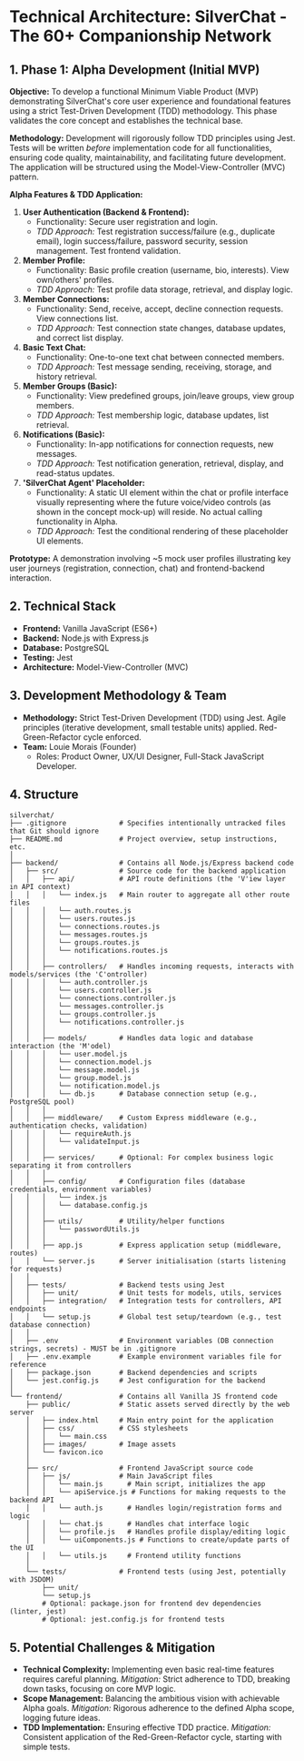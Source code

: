 # Technical Architecture: SilverChat - The 60+ Companionship Network



## 1. Phase 1: Alpha Development (Initial MVP)

**Objective:** To develop a functional Minimum Viable Product (MVP) demonstrating SilverChat's core user experience and foundational features using a strict Test-Driven Development (TDD) methodology. This phase validates the core concept and establishes the technical base.

**Methodology:** Development will rigorously follow TDD principles using Jest. Tests will be written _before_ implementation code for all functionalities, ensuring code quality, maintainability, and facilitating future development. The application will be structured using the Model-View-Controller (MVC) pattern.

**Alpha Features & TDD Application:**

1. **User Authentication (Backend & Frontend):**
    - Functionality: Secure user registration and login.
    - _TDD Approach:_ Test registration success/failure (e.g., duplicate email), login success/failure, password security, session management. Test frontend validation.
2. **Member Profile:**
    - Functionality: Basic profile creation (username, bio, interests). View own/others' profiles.
    - _TDD Approach:_ Test profile data storage, retrieval, and display logic.
3. **Member Connections:**
    - Functionality: Send, receive, accept, decline connection requests. View connections list.
    - _TDD Approach:_ Test connection state changes, database updates, and correct list display.
4. **Basic Text Chat:**
    - Functionality: One-to-one text chat between connected members.
    - _TDD Approach:_ Test message sending, receiving, storage, and history retrieval.
5. **Member Groups (Basic):**
    - Functionality: View predefined groups, join/leave groups, view group members.
    - _TDD Approach:_ Test membership logic, database updates, list retrieval.
6. **Notifications (Basic):**
    - Functionality: In-app notifications for connection requests, new messages.
    - _TDD Approach:_ Test notification generation, retrieval, display, and read-status updates.
7. **'SilverChat Agent' Placeholder:**
    - Functionality: A static UI element within the chat or profile interface visually representing where the future voice/video controls (as shown in the concept mock-up) will reside. No actual calling functionality in Alpha.
    - _TDD Approach:_ Test the conditional rendering of these placeholder UI elements.

**Prototype:** A demonstration involving ~5 mock user profiles illustrating key user journeys (registration, connection, chat) and frontend-backend interaction.



## 2. Technical Stack

- **Frontend:** Vanilla JavaScript (ES6+)
- **Backend:** Node.js with Express.js
- **Database:** PostgreSQL
- **Testing:** Jest
- **Architecture:** Model-View-Controller (MVC)



## 3. Development Methodology & Team

- **Methodology:** Strict Test-Driven Development (TDD) using Jest. Agile principles (iterative development, small testable units) applied. Red-Green-Refactor cycle enforced.
- **Team:** Louie Morais (Founder)
    - Roles: Product Owner, UX/UI Designer, Full-Stack JavaScript Developer.



## 4. Structure

```Text
silverchat/
├── .gitignore             # Specifies intentionally untracked files that Git should ignore
├── README.md              # Project overview, setup instructions, etc.
│
├── backend/               # Contains all Node.js/Express backend code
│   ├── src/               # Source code for the backend application
│   │   ├── api/           # API route definitions (the 'V'iew layer in API context)
│   │   │   └── index.js   # Main router to aggregate all other route files
│   │   │   └── auth.routes.js
│   │   │   └── users.routes.js
│   │   │   └── connections.routes.js
│   │   │   └── messages.routes.js
│   │   │   └── groups.routes.js
│   │   │   └── notifications.routes.js
│   │   │
│   │   ├── controllers/   # Handles incoming requests, interacts with models/services (the 'C'ontroller)
│   │   │   └── auth.controller.js
│   │   │   └── users.controller.js
│   │   │   └── connections.controller.js
│   │   │   └── messages.controller.js
│   │   │   └── groups.controller.js
│   │   │   └── notifications.controller.js
│   │   │
│   │   ├── models/        # Handles data logic and database interaction (the 'M'odel)
│   │   │   └── user.model.js
│   │   │   └── connection.model.js
│   │   │   └── message.model.js
│   │   │   └── group.model.js
│   │   │   └── notification.model.js
│   │   │   └── db.js      # Database connection setup (e.g., PostgreSQL pool)
│   │   │
│   │   ├── middleware/    # Custom Express middleware (e.g., authentication checks, validation)
│   │   │   └── requireAuth.js
│   │   │   └── validateInput.js
│   │   │
│   │   ├── services/      # Optional: For complex business logic separating it from controllers
│   │   │
│   │   ├── config/        # Configuration files (database credentials, environment variables)
│   │   │   └── index.js
│   │   │   └── database.config.js
│   │   │
│   │   ├── utils/         # Utility/helper functions
│   │   │   └── passwordUtils.js
│   │   │
│   │   ├── app.js         # Express application setup (middleware, routes)
│   │   └── server.js      # Server initialisation (starts listening for requests)
│   │
│   ├── tests/             # Backend tests using Jest
│   │   ├── unit/          # Unit tests for models, utils, services
│   │   ├── integration/   # Integration tests for controllers, API endpoints
│   │   └── setup.js       # Global test setup/teardown (e.g., test database connection)
│   │
│   ├── .env               # Environment variables (DB connection strings, secrets) - MUST be in .gitignore
│   ├── .env.example       # Example environment variables file for reference
│   ├── package.json       # Backend dependencies and scripts
│   └── jest.config.js     # Jest configuration for the backend
│
└── frontend/              # Contains all Vanilla JS frontend code
    ├── public/            # Static assets served directly by the web server
    │   ├── index.html     # Main entry point for the application
    │   ├── css/           # CSS stylesheets
    │   │   └── main.css
    │   ├── images/        # Image assets
    │   └── favicon.ico
    │
    ├── src/               # Frontend JavaScript source code
    │   ├── js/            # Main JavaScript files
    │   │   └── main.js      # Main script, initializes the app
    │   │   └── apiService.js # Functions for making requests to the backend API
    │   │   └── auth.js      # Handles login/registration forms and logic
    │   │   └── chat.js      # Handles chat interface logic
    │   │   └── profile.js   # Handles profile display/editing logic
    │   │   └── uiComponents.js # Functions to create/update parts of the UI
    │   │   └── utils.js     # Frontend utility functions
    │
    └── tests/             # Frontend tests (using Jest, potentially with JSDOM)
        ├── unit/
        └── setup.js
        # Optional: package.json for frontend dev dependencies (linter, jest)
        # Optional: jest.config.js for frontend tests
```



## 5. Potential Challenges & Mitigation

- **Technical Complexity:** Implementing even basic real-time features requires careful planning. _Mitigation:_ Strict adherence to TDD, breaking down tasks, focusing on core MVP logic.
- **Scope Management:** Balancing the ambitious vision with achievable Alpha goals. _Mitigation:_ Rigorous adherence to the defined Alpha scope, logging future ideas.
- **TDD Implementation:** Ensuring effective TDD practice. _Mitigation:_ Consistent application of the Red-Green-Refactor cycle, starting with simple tests.
